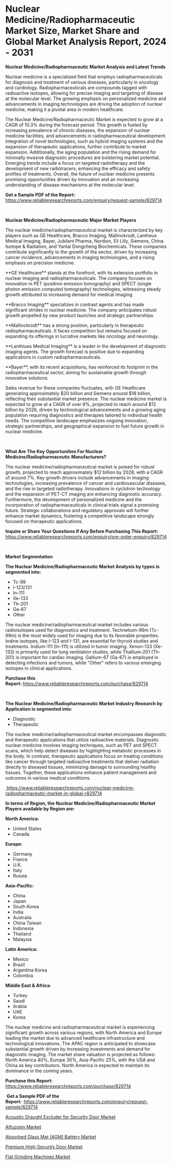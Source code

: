 <p><h1>Nuclear Medicine/Radiopharmaceutic Market Size, Market Share and Global Market Analysis Report, 2024 - 2031</h1></p><p><strong>Nuclear Medicine/Radiopharmaceutic Market Analysis and Latest Trends</strong></p>
<p><p>Nuclear medicine is a specialized field that employs radiopharmaceuticals for diagnosis and treatment of various diseases, particularly in oncology and cardiology. Radiopharmaceuticals are compounds tagged with radioactive isotopes, allowing for precise imaging and targeting of disease at the molecular level. The growing emphasis on personalized medicine and advancements in imaging technologies are driving the adoption of nuclear medicine, making it a pivotal area in modern healthcare.</p><p>The Nuclear Medicine/Radiopharmaceutic Market is expected to grow at a CAGR of 10.3% during the forecast period. This growth is fueled by increasing prevalence of chronic diseases, the expansion of nuclear medicine facilities, and advancements in radiopharmaceutical development. Integration of novel technologies, such as hybrid imaging systems and the expansion of therapeutic applications, further contribute to market expansion. Additionally, the aging population and the rising demand for minimally invasive diagnostic procedures are bolstering market potential. Emerging trends include a focus on targeted radiotherapy and the development of new radiotracers, enhancing the efficacy and safety profiles of treatments. Overall, the future of nuclear medicine presents promising opportunities driven by innovation and an increasing understanding of disease mechanisms at the molecular level.</p></p>
<p><strong>Get a Sample PDF of the Report:&nbsp;</strong> <a href="https://www.reliableresearchreports.com/enquiry/request-sample/829714?utm_campaign=7&utm_medium=2&utm_source=Github&utm_content=ia&utm_term=08102024&utm_id=nuclear-medicineradiopharmaceutic">https://www.reliableresearchreports.com/enquiry/request-sample/829714</a></p>
<p>&nbsp;</p>
<p><strong>Nuclear Medicine/Radiopharmaceutic Major Market Players</strong></p>
<p><p>The nuclear medicine/radiopharmaceutical market is characterized by key players such as GE Healthcare, Bracco Imaging, Mallinckrodt, Lantheus Medical Imaging, Bayer, Jubilant Pharma, Nordion, Eli Lilly, Siemens, China Isotope & Radiation, and Yantai Dongcheng Biochemicals. These companies contribute significantly to the growth of the sector, driven by increasing cancer incidence, advancements in imaging technologies, and a rising emphasis on precision medicine.</p><p>**GE Healthcare** stands at the forefront, with its extensive portfolio in nuclear imaging and radiopharmaceuticals. The company focuses on innovation in PET (positron emission tomography) and SPECT (single photon emission computed tomography) technologies, witnessing steady growth attributed to increasing demand for medical imaging.</p><p>**Bracco Imaging** specializes in contrast agents and has made significant strides in nuclear medicine. The company anticipates robust growth propelled by new product launches and strategic partnerships.</p><p>**Mallinckrodt** has a strong position, particularly in therapeutic radiopharmaceuticals. It faces competition but remains focused on expanding its offerings in lucrative markets like oncology and neurology. </p><p>**Lanthiues Medical Imaging** is a leader in the development of diagnostic imaging agents. The growth forecast is positive due to expanding applications in custom radiopharmaceuticals.</p><p>**Bayer**, with its recent acquisitions, has reinforced its footprint in the radiopharmaceutical sector, aiming for sustainable growth through innovative solutions.</p><p>Sales revenue for these companies fluctuates, with GE Healthcare generating approximately $20 billion and Siemens around $18 billion, reflecting their substantial market presence. The nuclear medicine market is expected to grow at a CAGR of over 8%, projected to reach around $12 billion by 2026, driven by technological advancements and a growing aging population requiring diagnostics and therapies tailored to individual health needs. The competitive landscape emphasizes ongoing innovation, strategic partnerships, and geographical expansion to fuel future growth in nuclear medicine.</p></p>
<p>&nbsp;</p>
<p><strong>What Are The Key Opportunities For Nuclear Medicine/Radiopharmaceutic Manufacturers?</strong></p>
<p><p>The nuclear medicine/radiopharmaceutical market is poised for robust growth, projected to reach approximately $12 billion by 2028, with a CAGR of around 7%. Key growth drivers include advancements in imaging technologies, increasing prevalence of cancer and cardiovascular diseases, and the rise in targeted radiotherapy. Innovations in cyclotron technology and the expansion of PET-CT imaging are enhancing diagnostic accuracy. Furthermore, the development of personalized medicine and the incorporation of radiopharmaceuticals in clinical trials signal a promising future. Strategic collaborations and regulatory approvals will further enhance market dynamics, fostering a competitive landscape strongly focused on therapeutic applications.</p></p>
<p><strong>Inquire or Share Your Questions If Any Before Purchasing This Report:</strong> <a href="https://www.reliableresearchreports.com/enquiry/pre-order-enquiry/829714?utm_campaign=7&utm_medium=2&utm_source=Github&utm_content=ia&utm_term=08102024&utm_id=nuclear-medicineradiopharmaceutic">https://www.reliableresearchreports.com/enquiry/pre-order-enquiry/829714</a></p>
<p>&nbsp;</p>
<p><strong>Market Segmentation</strong></p>
<p><strong>The Nuclear Medicine/Radiopharmaceutic Market Analysis by types is segmented into:</strong></p>
<p><ul><li>Tc-99</li><li>I-123/131</li><li>In-111</li><li>Xe-133</li><li>Th-201</li><li>Ga-67</li><li>Other</li></ul></p>
<p><p>The nuclear medicine/radiopharmaceutical market includes various radioisotopes used for diagnostics and treatment. Technetium-99m (Tc-99m) is the most widely used for imaging due to its favorable properties. Iodine isotopes, like I-123 and I-131, are essential for thyroid studies and treatments. Indium-111 (In-111) is utilized in tumor imaging. Xenon-133 (Xe-133) is primarily used for lung ventilation studies, while Thallium-201 (Th-201) is important for cardiac imaging. Gallium-67 (Ga-67) is employed in detecting infections and tumors, while "Other" refers to various emerging isotopes in clinical applications.</p></p>
<p><strong>Purchase this Report:&nbsp;</strong><a href="https://www.reliableresearchreports.com/purchase/829714?utm_campaign=7&utm_medium=2&utm_source=Github&utm_content=ia&utm_term=08102024&utm_id=nuclear-medicineradiopharmaceutic">https://www.reliableresearchreports.com/purchase/829714</a></p>
<p>&nbsp;</p>
<p><strong>The Nuclear Medicine/Radiopharmaceutic Market Industry Research by Application is segmented into:</strong></p>
<p><ul><li>Diagnostic</li><li>Therapeutic</li></ul></p>
<p><p>The nuclear medicine/radiopharmaceutical market encompasses diagnostic and therapeutic applications that utilize radioactive materials. Diagnostic nuclear medicine involves imaging techniques, such as PET and SPECT scans, which help detect diseases by highlighting metabolic processes in the body. In contrast, therapeutic applications focus on treating conditions like cancer through targeted radioactive treatments that deliver radiation directly to diseased tissues, minimizing damage to surrounding healthy tissues. Together, these applications enhance patient management and outcomes in various medical conditions.</p></p>
<p><a href="https://www.reliableresearchreports.com/nuclear-medicine-radiopharmaceutic-market-in-global-r829714?utm_campaign=7&utm_medium=2&utm_source=Github&utm_content=ia&utm_term=08102024&utm_id=nuclear-medicineradiopharmaceutic">&nbsp;https://www.reliableresearchreports.com/nuclear-medicine-radiopharmaceutic-market-in-global-r829714</a></p>
<p><strong>In terms of Region, the Nuclear Medicine/Radiopharmaceutic Market Players available by Region are:</strong></p>
<p>
    <p> <strong> North America: </strong>
        <ul>
            <li>United States</li>
            <li>Canada</li>
        </ul>
        </p> 
    <p> <strong> Europe: </strong>
        <ul>
            <li>Germany</li>
            <li>France</li>
            <li>U.K.</li>
            <li>Italy</li>
            <li>Russia</li>
        </ul>
        </p> 
    <p> <strong> Asia-Pacific: </strong>
        <ul>
            <li>China</li>
            <li>Japan</li>
            <li>South Korea</li>
            <li>India</li>
            <li>Australia</li>
            <li>China Taiwan</li>
            <li>Indonesia</li>
            <li>Thailand</li>
            <li>Malaysia</li>
        </ul>
        </p> 
    <p> <strong> Latin America: </strong>
        <ul>
            <li>Mexico</li>
            <li>Brazil</li>
            <li>Argentina Korea</li>
            <li>Colombia</li>
        </ul>
        </p> 
    <p> <strong> Middle East & Africa: </strong>
        <ul>
            <li>Turkey</li>
            <li>Saudi</li>
            <li>Arabia</li>
            <li>UAE</li>
            <li>Korea</li>
        </ul>
    </p>
    </p>
<p><p>The nuclear medicine and radiopharmaceutical market is experiencing significant growth across various regions, with North America and Europe leading the market due to advanced healthcare infrastructure and technological innovations. The APAC region is anticipated to showcase substantial growth driven by increasing investments and demand for diagnostic imaging. The market share valuation is projected as follows: North America 40%, Europe 30%, Asia-Pacific 25%, with the USA and China as key contributors. North America is expected to maintain its dominance in the coming years.</p></p>
<p><strong>Purchase this Report: </strong><a href="https://www.reliableresearchreports.com/purchase/829714?utm_campaign=7&utm_medium=2&utm_source=Github&utm_content=ia&utm_term=08102024&utm_id=nuclear-medicineradiopharmaceutic">https://www.reliableresearchreports.com/purchase/829714</a></p>
<p>&nbsp;<strong>Get a Sample PDF of the Report:&nbsp;&nbsp;</strong><a href="https://www.reliableresearchreports.com/enquiry/request-sample/829714?utm_campaign=7&utm_medium=2&utm_source=Github&utm_content=ia&utm_term=08102024&utm_id=nuclear-medicineradiopharmaceutic">https://www.reliableresearchreports.com/enquiry/request-sample/829714</a></p>
<p><strong></strong></p>
<p><p><a href="https://github.com/FahadAhmed223/Market-Research-Report-List-1/blob/main/acoustic-draught-excluder-for-security-door-market.md?utm_campaign=7&utm_medium=2&utm_source=Github&utm_content=ia&utm_term=08102024&utm_id=nuclear-medicineradiopharmaceutic">Acoustic Draught Excluder for Security Door Market</a></p><p><a href="https://www.linkedin.com/pulse/alfuzosin-spectrum-usage-patterns-sector-evolution-2024-2031-adubf?utm_campaign=7&utm_medium=2&utm_source=Github&utm_content=ia&utm_term=08102024&utm_id=nuclear-medicineradiopharmaceutic">Alfuzosin Market</a></p><p><a href="https://issuu.com/reportprime-2/docs/absorbed-glass-mat-agm-battery-mark_61498912f270fd?utm_campaign=7&utm_medium=2&utm_source=Github&utm_content=ia&utm_term=08102024&utm_id=nuclear-medicineradiopharmaceutic">Absorbed Glass Mat (AGM) Battery Market</a></p><p><a href="https://github.com/NargisHussain432/Market-Research-Report-List-1/blob/main/premium-high-security-door-market.md?utm_campaign=7&utm_medium=2&utm_source=Github&utm_content=ia&utm_term=08102024&utm_id=nuclear-medicineradiopharmaceutic">Premium High-Security Door Market</a></p><p><a href="https://www.linkedin.com/pulse/pulse-flat-grinding-machines-rhythms-change-market-resonance-5hejf?utm_campaign=7&utm_medium=2&utm_source=Github&utm_content=ia&utm_term=08102024&utm_id=nuclear-medicineradiopharmaceutic">Flat Grinding Machines Market</a></p></p>